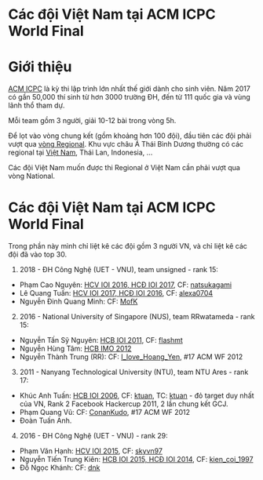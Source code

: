 # Các đội Việt Nam tại ACM ICPC World Final

# Giới thiệu

[ACM ICPC](https://en.wikipedia.org/wiki/ACM_International_Collegiate_Programming_Contest) là kỳ thi lập trình lớn nhất thế giới dành cho sinh viên. Năm 2017 có gần 50,000 thí sinh từ hơn 3000 trường ĐH, đến từ 111 quốc gia  và vùng lãnh thổ tham dự.

Mỗi team gồm 3 người, giải 10-12 bài trong vòng 5h.

Để lọt vào vòng chung kết (gồm khoảng hơn 100 đội), đầu tiên các đội phải vượt qua [vòng Regional](https://icpc.baylor.edu/regionals/finder). Khu vực châu Á Thái Bình Dương thường có các regional tại [Việt Nam](https://www.facebook.com/acmicpc.vietnam/), Thái Lan, Indonesia, ...

Các đội Việt Nam muốn được thi Regional ở Việt Nam cần phải vượt qua vòng National.

# Các đội Việt Nam tại ACM ICPC World Final

Trong phần này mình chỉ liệt kê các đội gồm 3 người VN, và chỉ liệt kê các đội đã vào top 30.

1. 2018 - ĐH Công Nghệ (UET - VNU), team unsigned - rank 15:
  - Phạm Cao Nguyên: [HCV IOI 2016, HCĐ IOI 2017](http://stats.ioinformatics.org/people/6056), CF: [natsukagami](http://codeforces.com/profile/natsukagami)
  - Lê Quang Tuấn: [HCV IOI 2017, HCĐ IOI 2016](http://stats.ioinformatics.org/people/6055), CF: [alexa0704](http://codeforces.com/profile/alexa0704)
  - Nguyễn Đinh Quang Minh: CF: [MofK](http://codeforces.com/profile/MofK)

2. 2016 - National University of Singapore (NUS), team RRwatameda - rank 15:
  - Nguyễn Tấn Sỹ Nguyên: [HCB IOI 2011](http://stats.ioinformatics.org/people/2226), CF: [flashmt](http://codeforces.com/profile/flashmt)
  - Nguyễn Hùng Tâm: [HCB IMO 2012](https://www.imo-official.org/participant_r.aspx?id=21580)
  - Nguyễn Thành Trung (RR): CF: [I_love_Hoang_Yen](http://codeforces.com/profile/I_love_Hoang_Yen), #17 ACM WF 2012

3. 2011 - Nanyang Technological University (NTU), team NTU Ares - rank 17:
  - Khúc Anh Tuấn: [HCB IOI 2006](http://stats.ioinformatics.org/people/2361), CF: [ktuan](http://codeforces.com/profile/ktuan), TC: [ktuan](https://www.topcoder.com/members/ktuan/details/?track=DATA_SCIENCE&subTrack=SRM) - đỏ target duy nhất của VN, Rank 2 Facebook Hackercup 2011, 2 lần chung kết GCJ.
  - Phạm Quang Vũ: CF: [ConanKudo](http://codeforces.com/profile/ConanKudo), #17 ACM WF 2012
  - Đoàn Tuấn Anh.

4. 2016 - ĐH Công Nghệ (UET - VNU) - rank 29:
  - Phạm Văn Hạnh: [HCV IOI 2015](http://stats.ioinformatics.org/people/5815), CF: [skyvn97](http://codeforces.com/profile/skyvn97)
  - Nguyễn Tiến Trung Kiên: [HCB IOI 2015, HCĐ IOI 2014](http://stats.ioinformatics.org/people/5245), CF: [kien_coi_1997](http://codeforces.com/profile/kien_coi_1997)
  - Đỗ Ngọc Khánh: CF: [dnk](http://codeforces.com/profile/dnk)